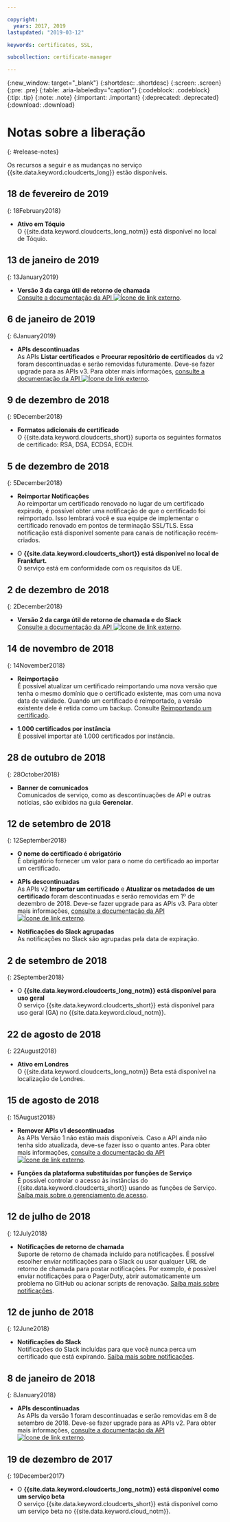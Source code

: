 ```yaml
---

copyright:
  years: 2017, 2019
lastupdated: "2019-03-12"

keywords: certificates, SSL, 

subcollection: certificate-manager

---
```


{:new_window: target="_blank"}
{:shortdesc: .shortdesc}
{:screen: .screen}
{:pre: .pre}
{:table: .aria-labeledby="caption"}
{:codeblock: .codeblock}
{:tip: .tip}
{:note: .note}
{:important: .important}
{:deprecated: .deprecated}
{:download: .download}

# Notas sobre a liberação
{: #release-notes}

Os recursos a seguir e as mudanças no serviço {{site.data.keyword.cloudcerts_long}} estão disponíveis.

## 18 de fevereiro de 2019
{: 18February2018}

- **Ativo em Tóquio**  
  O {{site.data.keyword.cloudcerts_long_notm}} está disponível no local de Tóquio.

## 13 de janeiro de 2019
{: 13January2019}
- **Versão 3 da carga útil de retorno de chamada**  
  [Consulte a documentação da API ![Ícone de link externo](../../icons/launch-glyph.svg "Ícone de link externo")](https://cloud.ibm.com/apidocs/certificate-manager).

## 6 de janeiro de 2019
{: 6January2019}
- **APIs descontinuadas**  
  As APIs **Listar certificados** e **Procurar repositório de certificados** da v2 foram descontinuadas e serão removidas futuramente. Deve-se fazer upgrade para as APIs v3. Para obter mais informações, [consulte a documentação da API ![Ícone de link externo](../../icons/launch-glyph.svg "Ícone de link externo")](https://cloud.ibm.com/apidocs/certificate-manager).

## 9 de dezembro de 2018
{: 9December2018}
- **Formatos adicionais de certificado**    
O {{site.data.keyword.cloudcerts_short}} suporta os seguintes formatos de certificado: RSA, DSA, ECDSA, ECDH.

## 5 de dezembro de 2018
{: 5December2018}
- **Reimportar Notificações**    
Ao reimportar um certificado renovado no lugar de um certificado expirado, é possível obter uma notificação de que o certificado foi reimportado. Isso lembrará você e sua equipe de implementar o certificado renovado em pontos de terminação SSL/TLS. Essa notificação está disponível somente para canais de notificação recém-criados.

- O **{{site.data.keyword.cloudcerts_short}} está disponível no local de Frankfurt.**     
O serviço está em conformidade com os requisitos da UE.

## 2 de dezembro de 2018
{: 2December2018}
- **Versão 2 da carga útil de retorno de chamada e do Slack**  
  [Consulte a documentação da API ![Ícone de link externo](../../icons/launch-glyph.svg "Ícone de link externo")](https://cloud.ibm.com/apidocs/certificate-manager).

## 14 de novembro de 2018
{: 14November2018}

- **Reimportação**  
  É possível atualizar um certificado reimportando uma nova versão que tenha o mesmo domínio que o certificado existente, mas com uma nova data de validade. Quando um certificado é reimportado, a versão existente dele é retida como um backup. Consulte [Reimportando um certificado](/docs/services/certificate-manager?topic=certificate-manager-managing-certificates-from-the-dashboard#reimport-certificate).

- **1.000 certificados por instância**  
  É possível importar até 1.000 certificados por instância.

## 28 de outubro de 2018
{: 28October2018}

- **Banner de comunicados**  
  Comunicados de serviço, como as descontinuações de API e outras notícias, são exibidos na guia **Gerenciar**.

## 12 de setembro de 2018
{: 12September2018}

- **O nome do certificado é obrigatório**  
  É obrigatório fornecer um valor para o nome do certificado ao importar um certificado.  

- **APIs descontinuadas**  
  As APIs v2 **Importar um certificado** e **Atualizar os metadados de um certificado** foram descontinuadas e serão removidas em 1º de dezembro de 2018. Deve-se fazer upgrade para as APIs v3. Para obter mais informações, [consulte a documentação da API ![Ícone de link externo](../../icons/launch-glyph.svg "Ícone de link externo")](https://cloud.ibm.com/apidocs/certificate-manager).

- **Notificações do Slack agrupadas**  
  As notificações no Slack são agrupadas pela data de expiração.

## 2 de setembro de 2018
{: 2September2018}

- O **{{site.data.keyword.cloudcerts_long_notm}} está disponível para uso geral**  
  O serviço {{site.data.keyword.cloudcerts_short}} está disponível para uso geral (GA) no {{site.data.keyword.cloud_notm}}.

## 22 de agosto de 2018
{: 22August2018}

- **Ativo em Londres**  
  O {{site.data.keyword.cloudcerts_long_notm}} Beta está disponível na localização de Londres.

## 15 de agosto de 2018
{: 15August2018}

- **Remover APIs v1 descontinuadas**  
  As APIs Versão 1 não estão mais disponíveis. Caso a API ainda não tenha sido atualizada, deve-se fazer isso o quanto antes. Para obter mais informações, [consulte a documentação da API ![Ícone de link externo](../../icons/launch-glyph.svg "Ícone de link externo")](https://cloud.ibm.com/apidocs/).

- **Funções da plataforma substituídas por funções de Serviço**  
  É possível controlar o acesso às instâncias do {{site.data.keyword.cloudcerts_short}} usando as funções de Serviço. [Saiba mais sobre o gerenciamento de acesso](/docs/services/certificate-manager?topic=certificate-manager-managing-service-access-roles#managing-service-access-roles).

## 12 de julho de 2018
{: 12July2018}

- **Notificações de retorno de chamada**  
  Suporte de retorno de chamada incluído para notificações. É possível escolher enviar notificações para
o Slack ou usar qualquer URL de retorno de chamada para postar notificações. Por exemplo, é possível
enviar notificações para o PagerDuty, abrir automaticamente um problema no GitHub ou acionar scripts
de renovação. [Saiba mais sobre notificações](/docs/services/certificate-manager?topic=certificate-manager-configuring-notifications#callback).

## 12 de junho de 2018
{: 12June2018}

- **Notificações do Slack**  
  Notificações do Slack incluídas para que você nunca perca um certificado que está expirando. [Saiba mais sobre notificações](/docs/services/certificate-manager?topic=certificate-manager-configuring-notifications#setup-callback).

## 8 de janeiro de 2018
{: 8January2018}

- **APIs descontinuadas**  
  As APIs da versão 1 foram descontinuadas e serão removidas em 8 de setembro de 2018. Deve-se fazer upgrade para as APIs v2. Para obter mais informações, [consulte a documentação da API ![Ícone de link externo](../../icons/launch-glyph.svg "Ícone de link externo")](https://cloud.ibm.com/apidocs/certificate-manager).

## 19 de dezembro de 2017
{: 19December2017}

- O **{{site.data.keyword.cloudcerts_long_notm}} está disponível como um serviço beta**  
  O serviço {{site.data.keyword.cloudcerts_short}} está disponível como um serviço beta no {{site.data.keyword.cloud_notm}}.
